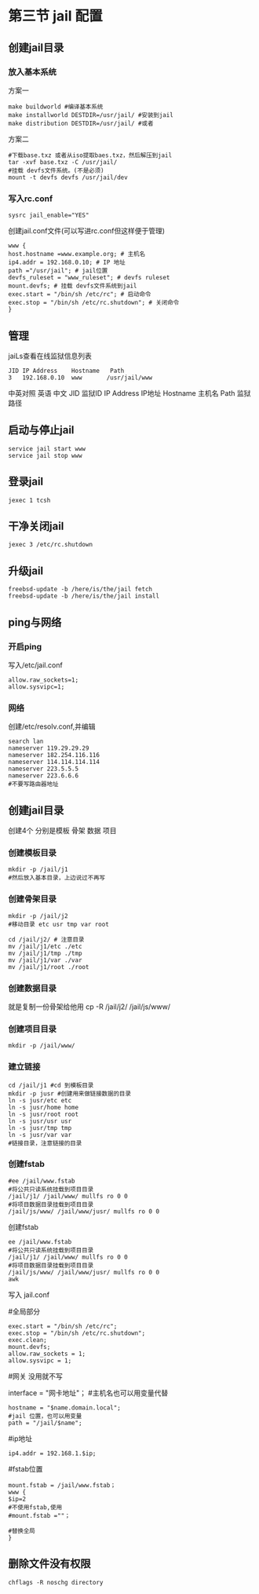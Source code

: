 # 第三节 jail 配置

## 创建jail目录 <a href="chuang-jian-jail-mu-lu" id="chuang-jian-jail-mu-lu"></a>

### 放入基本系统

方案一

```
make buildworld #编译基本系统
make installworld DESTDIR=/usr/jail/ #安装到jail
make distribution DESTDIR=/usr/jail/ #或者
```

方案二
```
#下载base.txz 或者从iso提取baes.txz，然后解压到jail
tar -xvf base.txz -C /usr/jail/
#挂载 devfs文件系统。(不是必须)
mount -t devfs devfs /usr/jail/dev
 ```
### 写入rc.conf
```
sysrc jail_enable="YES"
```
创建jail.conf文件(可以写进rc.conf但这样便于管理)
```
www {
host.hostname =www.example.org; # 主机名
ip4.addr = 192.168.0.10; # IP 地址
path ="/usr/jail"; # jail位置
devfs_ruleset = "www_ruleset"; # devfs ruleset
mount.devfs; # 挂载 devfs文件系统到jail
exec.start = "/bin/sh /etc/rc"; # 启动命令
exec.stop = "/bin/sh /etc/rc.shutdown"; # 关闭命令
}
```
## 管理

jaiLs查看在线监狱信息列表
```
JID IP Address    Hostname   Path
3   192.168.0.10  www       /usr/jail/www
```
中英对照
英语 中文
JID 监狱ID
IP Address IP地址
Hostname 主机名
Path 监狱路径

## 启动与停止jail
```
service jail start www
service jail stop www
```
## 登录jail
```
jexec 1 tcsh
```
## 干净关闭jail
```
jexec 3 /etc/rc.shutdown
```
## 升级jail
```
freebsd-update -b /here/is/the/jail fetch
freebsd-update -b /here/is/the/jail install
```
## ping与网络

### 开启ping

写入/etc/jail.conf
```
allow.raw_sockets=1;
allow.sysvipc=1;
```
### 网络

创建/etc/resolv.conf,并编辑
```
search lan
nameserver 119.29.29.29
nameserver 182.254.116.116
nameserver 114.114.114.114
nameserver 223.5.5.5
nameserver 223.6.6.6
#不要写路由器地址
```
## 创建jail目录

创建4个 分别是模板 骨架 数据 项目

### 创建模板目录
```
mkdir -p /jail/j1
#然后放入基本目录，上边说过不再写
```
### 创建骨架目录
```
mkdir -p /jail/j2
#移动目录 etc usr tmp var root
```
```
cd /jail/j2/ # 注意目录
mv /jail/j1/etc ./etc
mv /jail/j1/tmp ./tmp
mv /jail/j1/var ./var
mv /jail/j1/root ./root
```

### 创建数据目录

就是复制一份骨架给他用
cp -R /jail/j2/ /jail/js/www/

### 创建项目目录
```
mkdir -p /jail/www/
```
### 建立链接

```
cd /jail/j1 #cd 到模板目录
mkdir -p jusr #创建用来做链接数据的目录
ln -s jusr/etc etc
ln -s jusr/home home
ln -s jusr/root root
ln -s jusr/usr usr
ln -s jusr/tmp tmp
ln -s jusr/var var
#链接目录，注意链接的目录
```

### 创建fstab

```
#ee /jail/www.fstab
#将公共只读系统挂载到项目目录
/jail/j1/ /jail/www/ mullfs ro 0 0
#将项目数据目录挂载到项目目录
/jail/js/www/ /jail/www/jusr/ mullfs ro 0 0
```

创建fstab

```
ee /jail/www.fstab
#将公共只读系统挂载到项目目录
/jail/j1/ /jail/www/ mullfs ro 0 0
#将项目数据目录挂载到项目目录
/jail/js/www/ /jail/www/jusr/ mullfs ro 0 0
awk
```

写入 jail.conf

#全局部分

```
exec.start = "/bin/sh /etc/rc";
exec.stop = "/bin/sh /etc/rc.shutdown";
exec.clean;
mount.devfs;
allow.raw_sockets = 1;
allow.sysvipc = 1;
```

#网关 没用就不写

interface = "网卡地址"；
#主机名也可以用变量代替
```
hostname = "$name.domain.local";
#jail 位置，也可以用变量
path = "/jail/$name";
```
#ip地址
```
ip4.addr = 192.168.1.$ip;
```
#fstab位置
```
mount.fstab = /jail/www.fstab；
www {
$ip=2
#不使用fstab,使用
#mount.fstab =""；

#替换全局
}
```
## 删除文件没有权限
```
chflags -R noschg directory
```
